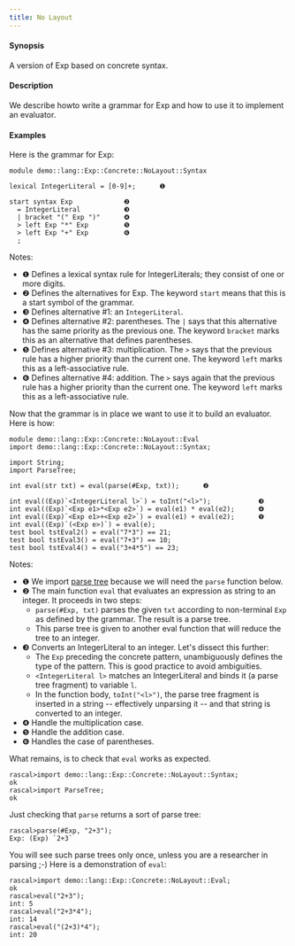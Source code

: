 ```yaml
---
title: No Layout
---
```


#### Synopsis

A version of Exp based on concrete syntax.

#### Description

We describe howto write a grammar for Exp and how to use it to implement an evaluator.


#### Examples

Here is the grammar for Exp:

```rascal 
module demo::lang::Exp::Concrete::NoLayout::Syntax
    
lexical IntegerLiteral = [0-9]+;      ❶  

start syntax Exp             ❷  
  = IntegerLiteral           ❸  
  | bracket "(" Exp ")"      ❹  
  > left Exp "*" Exp         ❺  
  > left Exp "+" Exp         ❻  
  ;

```

Notes:

* ❶  Defines a lexical syntax rule for IntegerLiterals; they consist of one or more digits.
* ❷  Defines the alternatives for Exp. The keyword `start` means that this is a start symbol of the grammar.
* ❸  Defines alternative #1: an `IntegerLiteral`.
* ❹  Defines alternative #2: parentheses. The `|` says that this alternative has the same priority as the previous one.
    The keyword `bracket` marks this as an alternative that defines parentheses.
* ❺  Defines alternative #3: multiplication. The `>` says that the previous rule has a higher priority than the current one.
    The keyword `left` marks this as a left-associative rule.
* ❻  Defines alternative #4: addition. The `>` says again that the previous rule has a higher priority than the current one.
    The keyword `left` marks this as a left-associative rule.


Now that the grammar is in place we want to use it to build an evaluator. Here is how:

```rascal 
module demo::lang::Exp::Concrete::NoLayout::Eval
import demo::lang::Exp::Concrete::NoLayout::Syntax;

import String;
import ParseTree;

int eval(str txt) = eval(parse(#Exp, txt));      ❷  

int eval((Exp)`<IntegerLiteral l>`) = toInt("<l>");            ❸  
int eval((Exp)`<Exp e1>*<Exp e2>`) = eval(e1) * eval(e2);      ❹  
int eval((Exp)`<Exp e1>+<Exp e2>`) = eval(e1) + eval(e2);      ❺  
int eval((Exp)`(<Exp e>)`) = eval(e);
test bool tstEval2() = eval("7*3") == 21;
test bool tstEval3() = eval("7+3") == 10;
test bool tstEval4() = eval("3+4*5") == 23;

```

Notes:

* ❶  We import [parse tree](../../../../../Library/ParseTree.md) because we will need the `parse` function below.
* ❷  The main function `eval` that evaluates an expression as string to an integer. It proceeds in two steps:
    *  `parse(#Exp, txt)` parses the given `txt` according to non-terminal `Exp` as defined by the grammar.
        The result is a parse tree.
    *  This parse tree is given to another eval function that will reduce the tree to an integer.
* ❸  Converts an IntegerLiteral to an integer. Let's dissect this further:
    *  The `Exp` preceding the concrete pattern, unambiguously defines the type of the pattern.
        This is good practice to avoid ambiguities.
    *  `<IntegerLiteral l>` matches an IntegerLiteral and binds it (a parse tree fragment) to variable `l`.
    *  In the function body, `toInt("<l>")`, the parse tree fragment is inserted in a string -- effectively unparsing it --
        and that string is converted to an integer.
* ❹  Handle the multiplication case.
* ❺  Handle the addition case.
* ❻  Handles the case of parentheses.


What remains, is to check that `eval` works as expected.

```rascal-shell 
rascal>import demo::lang::Exp::Concrete::NoLayout::Syntax;
ok
rascal>import ParseTree;
ok
```
Just checking that `parse` returns a sort of parse tree:

```rascal-shell ,continue
rascal>parse(#Exp, "2+3");
Exp: (Exp) `2+3`
```
You will see such parse trees only once, unless you are a researcher in parsing ;-)
Here is a demonstration of `eval`:

```rascal-shell ,continue
rascal>import demo::lang::Exp::Concrete::NoLayout::Eval;
ok
rascal>eval("2+3");
int: 5
rascal>eval("2+3*4");
int: 14
rascal>eval("(2+3)*4");
int: 20
```



